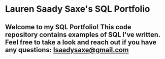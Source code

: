 # Lauren Saady Saxe's SQL Portfolio

## Welcome to my SQL Portfolio! This code repository contains examples of SQL I've written. Feel free to take a look and reach out if you have any questions: lsaadysaxe@gmail.com
